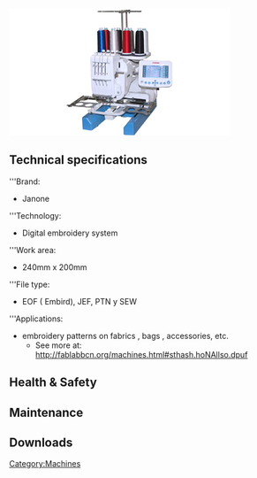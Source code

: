 ![](/assets/images/Machines_12.jpg "Machines_12.jpg")

## Technical specifications

'''Brand:

  - Janone

'''Technology:

  - Digital embroidery system

'''Work area:

  - 240mm x 200mm

'''File type:

  - EOF ( Embird), JEF, PTN y SEW

'''Applications:

  - embroidery patterns on fabrics , bags , accessories, etc.
      - See more at:
        <http://fablabbcn.org/machines.html#sthash.hoNAllso.dpuf>

## Health & Safety

## Maintenance

## Downloads

[Category:Machines](Category:Machines "wikilink")